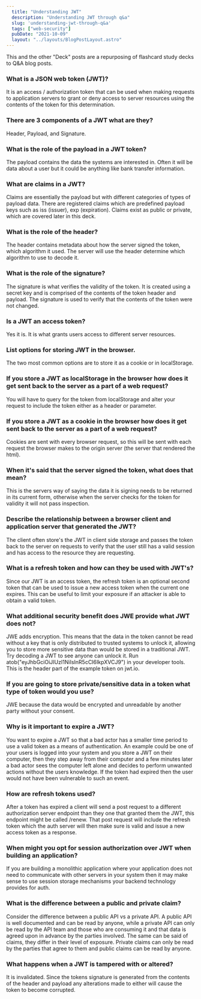 ```yaml
---
  title: "Understanding JWT"
  description: "Understanding JWT through q&a"
  slug: 'understanding-jwt-through-q&a'
  tags: ["web-security"]
  pubDate: "2021-10-09"
  layout: "../layouts/BlogPostLayout.astro"
---
```


This and the other "Deck" posts are a repurposing of flashcard study decks to Q&A blog posts. 

<h3>What is a JSON web token (JWT)?</h3>
It is an access / authorization token that can be used when making requests to application servers to grant or deny access to server resources using the contents of the token for this determination.


<h3>There are 3 components of a JWT what are they?</h3>
Header, Payload, and Signature.


<h3>What is the role of the payload in a JWT token?</h3>
The payload contains the data the systems are interested in. Often it will be data about a user but it could be anything like bank transfer information.


<h3>What are claims in a JWT?</h3>
Claims are essentially the payload but with different categories of types of payload data. There are registered claims which are predefined payload keys such as iss (issuer), exp (expiration). Claims exist as public or private, which are covered later in this deck.


<h3>What is the role of the header?</h3>
The header contains metadata about how the server signed the token, which algorithm it used. The server will use the header determine which algorithm to use to decode it.


<h3>What is the role of the signature?</h3>
The signature is what verifies the validity of the token. It is created using a secret key and is comprised of the contents of the token header and payload. The signature is used to verify that the contents of the token were not changed.


<h3>Is a JWT an access token?</h3>
Yes it is. It is what grants users access to different server resources.


<h3>List options for storing JWT in the browser.</h3>
The two most common options are to store it as a cookie or in localStorage.


<h3>If you store a JWT as localStorage in the browser how does it get sent back to the server as a part of a web request?</h3>
You will have to query for the token from localStorage and alter your request to include the token either as a header or parameter.


<h3>If you store a JWT as a cookie in the browser how does it get sent back to the server as a part of a web request?</h3>
Cookies are sent with every browser request, so this will be sent with each request the browser makes to the origin server (the server that rendered the html).


<h3>When it's said that the server signed the token, what does that mean?</h3>
This is the servers way of saying the data it is signing needs to be returned in its current form, otherwise when the server checks for the token for validity it will not pass inspection.


<h3>Describe the relationship between a browser client and application server that generated the JWT? </h3>
The client often store's the JWT in client side storage and passes the token back to the server on requests to verify that the user still has a valid session and has access to the resource they are requesting.


<h3>What is a refresh token and how can they be used with JWT's?</h3>
Since our JWT is an access token, the refresh token is an optional second token that can be used to issue a new access token when the current one expires. This can be useful to limit your exposure if an attacker is able to obtain a valid token.


<h3>What additional security benefit does JWE provide what JWT does not?</h3>
JWE adds encryption. This means that the data in the token cannot be read without a key that is only distributed to trusted systems to unlock it, allowing you to store more sensitive data than would be stored in a traditional JWT. Try decoding a JWT to see anyone can unlock it. Run atob("eyJhbGciOiJIUzI1NiIsInR5cCI6IkpXVCJ9") in your developer tools. This is the header part of the example token on jwt.io.


<h3>If you are going to store private/sensitive data in a token what type of token would you use?</h3>
JWE because the data would be encrypted and unreadable by another party without your consent.


<h3>Why is it important to expire a JWT?</h3>
You want to expire a JWT so that a bad actor has a smaller time period to use a valid token as a means of authentication. An example could be one of your users is logged into your system and you store a JWT on their computer, then they step away from their computer and a few minutes later a bad actor sees the computer left alone and decides to perform unwanted actions without the users knowledge. If the token had expired then the user would not have been vulnerable to such an event.


<h3>How are refresh tokens used?</h3>
After a token has expired a client will send a post request to a different authorization server endpoint than they one that granted them the JWT, this endpoint might be called /renew. That post request will include the refresh token which the auth server will then make sure is valid and issue a new access token as a response.


<h3>When might you opt for session authorization over JWT when building an application?</h3>
If you are building a monolithic application where your application does not need to communicate with other servers in your system then it may make sense to use session storage mechanisms your backend technology provides for auth.


<h3>What is the difference between a public and private claim?</h3>
Consider the difference between a public API vs a private API. A public API is well documented and can be read by anyone, while a private API can only be read by the API team and those who are consuming it and that data is agreed upon in advance by the parties involved. The same can be said of claims, they differ in their level of exposure. Private claims can only be read by the parties that agree to them and public claims can be read by anyone.


<h3>What happens when a JWT is tampered with or altered?</h3>
It is invalidated. Since the tokens signature is generated from the contents of the header and payload any alterations made to either will cause the token to become corrupted.
